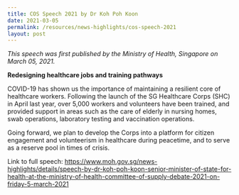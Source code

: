 ```yaml
---
title: COS Speech 2021 by Dr Koh Poh Koon
date: 2021-03-05
permalink: /resources/news-highlights/cos-speech-2021
layout: post
---
```

*This speech was first published by the Ministry of Health, Singapore on March 05, 2021.*

**Redesigning healthcare jobs and training pathways**

COVID-19 has shown us the importance of maintaining a resilient core of healthcare workers. Following the launch of the SG Healthcare Corps (SHC) in April last year, over 5,000 workers and volunteers have been trained, and provided support in areas such as the care of elderly in nursing homes, swab operations, laboratory testing and vaccination operations.

Going forward, we plan to develop the Corps into a platform for citizen engagement and volunteerism in healthcare during peacetime, and to serve as a reserve pool in times of crisis.

Link to full speech: https://www.moh.gov.sg/news-highlights/details/speech-by-dr-koh-poh-koon-senior-minister-of-state-for-health-at-the-ministry-of-health-committee-of-supply-debate-2021-on-friday-5-march-2021